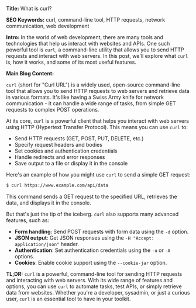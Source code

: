 **Title:** What is curl?

**SEO Keywords:** curl, command-line tool, HTTP requests, network communication, web development

**Intro:**
In the world of web development, there are many tools and technologies that help us interact with websites and APIs. One such powerful tool is `curl`, a command-line utility that allows you to send HTTP requests and interact with web servers. In this post, we'll explore what `curl` is, how it works, and some of its most useful features.

**Main Blog Content:**

`curl` (short for "Curl URL") is a widely used, open-source command-line tool that allows you to send HTTP requests to web servers and retrieve data in various formats. It's like having a Swiss Army knife for network communication - it can handle a wide range of tasks, from simple GET requests to complex POST operations.

At its core, `curl` is a powerful client that helps you interact with web servers using HTTP (Hypertext Transfer Protocol). This means you can use `curl` to:

* Send HTTP requests (GET, POST, PUT, DELETE, etc.)
* Specify request headers and bodies
* Set cookies and authentication credentials
* Handle redirects and error responses
* Save output to a file or display it in the console

Here's an example of how you might use `curl` to send a simple GET request:
```bash
$ curl https://www.example.com/api/data
```
This command sends a GET request to the specified URL, retrieves the data, and displays it in the console.

But that's just the tip of the iceberg. `curl` also supports many advanced features, such as:

* **Form handling**: Send POST requests with form data using the `-d` option.
* **JSON output**: Get JSON responses using the `-H "Accept: application/json"` header.
* **Authentication**: Set authentication credentials using the `-u` or `-A` options.
* **Cookies**: Enable cookie support using the `--cookie-jar` option.

**TL;DR:** `curl` is a powerful, command-line tool for sending HTTP requests and interacting with web servers. With its wide range of features and options, you can use `curl` to automate tasks, test APIs, or simply retrieve data from websites. Whether you're a developer, sysadmin, or just a curious user, `curl` is an essential tool to have in your toolkit.